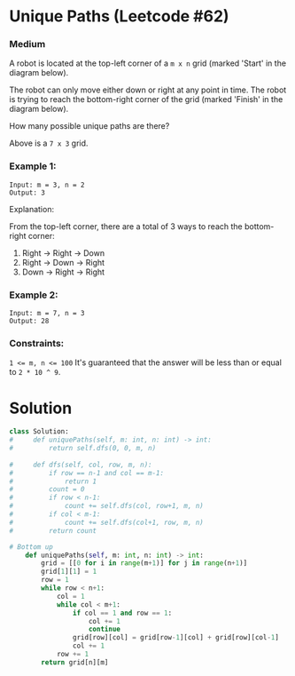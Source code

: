 Unique Paths (Leetcode #62)
===============================
### Medium

A robot is located at the top-left corner of a `m x n` grid (marked 'Start' in the diagram below).

The robot can only move either down or right at any point in time. The robot is trying to reach the bottom-right corner of the grid (marked 'Finish' in the diagram below).

How many possible unique paths are there?

Above is a `7 x 3` grid.

### Example 1:
```
Input: m = 3, n = 2
Output: 3
```
Explanation:

From the top-left corner, there are a total of 3 ways to reach the bottom-right corner:
1. Right -> Right -> Down
2. Right -> Down -> Right
3. Down -> Right -> Right
### Example 2:
```
Input: m = 7, n = 3
Output: 28
```

### Constraints:
`1 <= m, n <= 100`
It's guaranteed that the answer will be less than or equal to `2 * 10 ^ 9`.

Solution
========
```python
class Solution:
#     def uniquePaths(self, m: int, n: int) -> int:
#         return self.dfs(0, 0, m, n)
    
#     def dfs(self, col, row, m, n):
#         if row == n-1 and col == m-1:
#             return 1
#         count = 0
#         if row < n-1:
#             count += self.dfs(col, row+1, m, n)
#         if col < m-1:
#             count += self.dfs(col+1, row, m, n)
#         return count

# Bottom up
    def uniquePaths(self, m: int, n: int) -> int:
        grid = [[0 for i in range(m+1)] for j in range(n+1)]
        grid[1][1] = 1
        row = 1
        while row < n+1:
            col = 1
            while col < m+1:
                if col == 1 and row == 1:
                    col += 1
                    continue
                grid[row][col] = grid[row-1][col] + grid[row][col-1]
                col += 1
            row += 1
        return grid[n][m]
```
